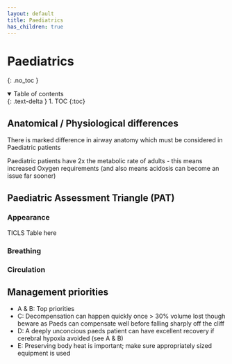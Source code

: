 ```yaml
---
layout: default
title: Paediatrics
has_children: true
---
```


# Paediatrics
{: .no_toc }

<details open markdown="block">
  <summary>
    Table of contents
  </summary>
  {: .text-delta }
1. TOC
{:toc}
</details>

## Anatomical / Physiological differences

There is marked difference in airway anatomy which must be considered in Paediatric patients

Paediatric patients have 2x the metabolic rate of adults - this means increased Oxygen requirements (and also means acidosis can become an issue far sooner)

## Paediatric Assessment Triangle (PAT)

### Appearance

TICLS Table here

### Breathing

### Circulation

## Management priorities

- A & B: Top priorities
- C: Decompensation can happen quickly once > 30% volume lost though beware as Paeds can compensate well before falling sharply off the cliff
- D: A deeply unconcious paeds patient can have excellent recovery if cerebral hypoxia avoided (see A & B)
- E: Preserving body heat is important; make sure appropriately sized equipment is used

